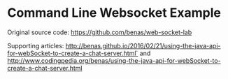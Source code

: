 # Command Line Websocket Example

Original source code: https://github.com/benas/web-socket-lab

Supporting articles: http://benas.github.io/2016/02/21/using-the-java-api-for-webSocket-to-create-a-chat-server.html`
and http://www.codingpedia.org/benas/using-the-java-api-for-webSocket-to-create-a-chat-server.html



